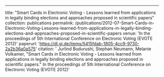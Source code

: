 ---
title: "Smart Cards in Electronic Voting - Lessons learned from applications in legally binding elections and approaches proposed in scientific papers"
collection: publications
permalink: /publications/2012-07-Smart-Cards-in-Electronic-Voting-Lessons-learned-from-applications-in-legally-binding-elections-and-approaches-proposed-in-scientific-papers
venue: 'In the proceedings of 5th International Conference on Electronic Voting (EVOTE 2012)'
paperurl: 'https://dl.gi.de/items/5415fdab-1805-4cc9-9730-2a2b36a0a575'
citation: ' Jurlind Budurushi,  Stephan Neumann,  Melanie Volkamer, &quot;Smart Cards in Electronic Voting - Lessons learned from applications in legally binding elections and approaches proposed in scientific papers.&quot; In the proceedings of 5th International Conference on Electronic Voting (EVOTE 2012)'